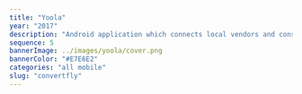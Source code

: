 ```yaml
---
title: "Yoola"
year: "2017"
description: "Android application which connects local vendors and consumers."
sequence: 5
bannerImage: ../images/yoola/cover.png
bannerColor: "#E7E6E2"
categories: "all mobile"
slug: "convertfly"
---
```

